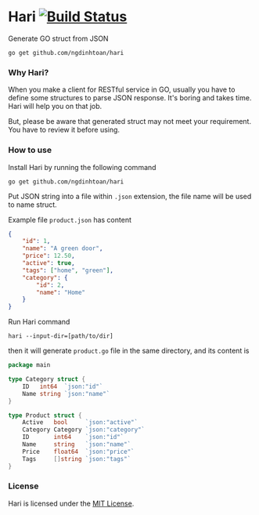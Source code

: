 # Hari [![Build Status](https://travis-ci.org/ngdinhtoan/hari.svg)](https://travis-ci.org/ngdinhtoan/hari)

Generate GO struct from JSON

    go get github.com/ngdinhtoan/hari

### Why Hari?

When you make a client for RESTful service in GO, usually you have to define some structures to parse JSON response.
It's boring and takes time. Hari will help you on that job.

But, please be aware that generated struct may not meet your requirement. You have to review it before using.

### How to use

Install Hari by running the following command

    go get github.com/ngdinhtoan/hari

Put JSON string into a file within `.json` extension, the file name will be used to name struct.

Example file `product.json` has content

```json
{
    "id": 1,
    "name": "A green door",
    "price": 12.50,
    "active": true,
    "tags": ["home", "green"],
    "category": {
        "id": 2,
        "name": "Home"
    }
}
```

Run Hari command

    hari --input-dir=[path/to/dir]

then it will generate `product.go` file in the same directory, and its content is

```go
package main

type Category struct {
	ID   int64  `json:"id"`
	Name string `json:"name"`
}

type Product struct {
	Active   bool     `json:"active"`
	Category Category `json:"category"`
	ID       int64    `json:"id"`
	Name     string   `json:"name"`
	Price    float64  `json:"price"`
	Tags     []string `json:"tags"`
}
```

### License

Hari is licensed under the [MIT License](https://github.com/ngdinhtoan/hari/blob/master/LICENSE).
